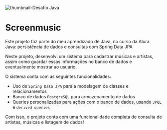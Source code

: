 ![thumbnail-Desafio Java](https://github.com/jacqueline-oliveira/3355-java-desafio/assets/66698429/4b068d55-5cfc-480c-b94f-7d48b3c91eb3)

# Screenmusic

Este projeto faz parte do meu aprendizado de Java, no curso da Alura: Java: persistência de dados e consultas com Spring Data JPA

Neste projeto, desenvolvi um sistema para cadastrar músicas e artistas, assim como guardar essas informações no banco de dados e eventualmente mostrar ao usuário.

O sistema conta com as seguintes funcionalidades:

- Uso de `Spring Data JPA` para a modelagem de classes e relacionamentos
- Banco de dados `PostgreSQL` para armazenamento de dados
- Queries personalizadas para ações com o banco de dados, usando `JPQL` e `derived queries`

Com isso, o projeto conta com uma funcionalidade completa de consulta de artistas, músicas e listagem de dados!
